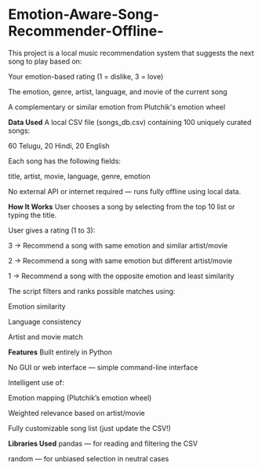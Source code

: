 # Emotion-Aware-Song-Recommender-Offline-
This project is a local music recommendation system that suggests the next song to play based on:

Your emotion-based rating (1 = dislike, 3 = love)

The emotion, genre, artist, language, and movie of the current song

A complementary or similar emotion from Plutchik's emotion wheel

**Data Used**
A local CSV file (songs_db.csv) containing 100 uniquely curated songs:

60 Telugu, 20 Hindi, 20 English

Each song has the following fields:

title, artist, movie, language, genre, emotion

No external API or internet required — runs fully offline using local data.

**How It Works**
User chooses a song by selecting from the top 10 list or typing the title.

User gives a rating (1 to 3):

3 → Recommend a song with same emotion and similar artist/movie

2 → Recommend a song with same emotion but different artist/movie

1 → Recommend a song with the opposite emotion and least similarity

The script filters and ranks possible matches using:

Emotion similarity

Language consistency

Artist and movie match

**Features**
Built entirely in Python

No GUI or web interface — simple command-line interface

Intelligent use of:

Emotion mapping (Plutchik’s emotion wheel)

Weighted relevance based on artist/movie

Fully customizable song list (just update the CSV!)

**Libraries Used**
pandas — for reading and filtering the CSV

random — for unbiased selection in neutral cases
